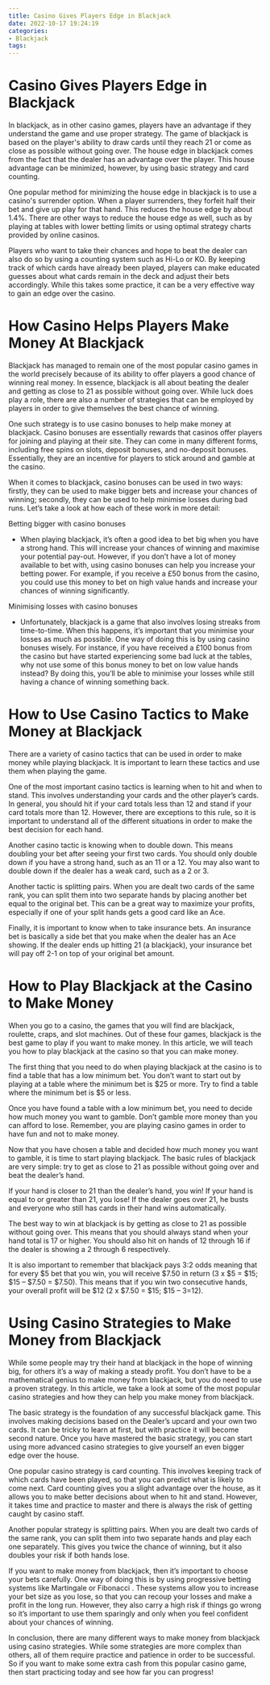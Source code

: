 ```yaml
---
title: Casino Gives Players Edge in Blackjack 
date: 2022-10-17 19:24:19
categories:
- Blackjack
tags:
---
```



#  Casino Gives Players Edge in Blackjack 

In blackjack, as in other casino games, players have an advantage if they understand the game and use proper strategy. The game of blackjack is based on the player's ability to draw cards until they reach 21 or come as close as possible without going over. The house edge in blackjack comes from the fact that the dealer has an advantage over the player. This house advantage can be minimized, however, by using basic strategy and card counting.

One popular method for minimizing the house edge in blackjack is to use a casino's surrender option. When a player surrenders, they forfeit half their bet and give up play for that hand. This reduces the house edge by about 1.4%. There are other ways to reduce the house edge as well, such as by playing at tables with lower betting limits or using optimal strategy charts provided by online casinos.

Players who want to take their chances and hope to beat the dealer can also do so by using a counting system such as Hi-Lo or KO. By keeping track of which cards have already been played, players can make educated guesses about what cards remain in the deck and adjust their bets accordingly. While this takes some practice, it can be a very effective way to gain an edge over the casino.

#  How Casino Helps Players Make Money At Blackjack 

Blackjack has managed to remain one of the most popular casino games in the world precisely because of its ability to offer players a good chance of winning real money. In essence, blackjack is all about beating the dealer and getting as close to 21 as possible without going over. While luck does play a role, there are also a number of strategies that can be employed by players in order to give themselves the best chance of winning.

One such strategy is to use casino bonuses to help make money at blackjack. Casino bonuses are essentially rewards that casinos offer players for joining and playing at their site. They can come in many different forms, including free spins on slots, deposit bonuses, and no-deposit bonuses. Essentially, they are an incentive for players to stick around and gamble at the casino.

When it comes to blackjack, casino bonuses can be used in two ways: firstly, they can be used to make bigger bets and increase your chances of winning; secondly, they can be used to help minimise losses during bad runs. Let’s take a look at how each of these work in more detail:

Betting bigger with casino bonuses
 - When playing blackjack, it’s often a good idea to bet big when you have a strong hand. This will increase your chances of winning and maximise your potential pay-out. However, if you don’t have a lot of money available to bet with, using casino bonuses can help you increase your betting power. For example, if you receive a £50 bonus from the casino, you could use this money to bet on high value hands and increase your chances of winning significantly.

Minimising losses with casino bonuses
 - Unfortunately, blackjack is a game that also involves losing streaks from time-to-time. When this happens, it’s important that you minimise your losses as much as possible. One way of doing this is by using casino bonuses wisely. For instance, if you have received a £100 bonus from the casino but have started experiencing some bad luck at the tables, why not use some of this bonus money to bet on low value hands instead? By doing this, you’ll be able to minimise your losses while still having a chance of winning something back.

#  How to Use Casino Tactics to Make Money at Blackjack 

There are a variety of casino tactics that can be used in order to make money while playing blackjack. It is important to learn these tactics and use them when playing the game.

One of the most important casino tactics is learning when to hit and when to stand. This involves understanding your cards and the other player’s cards. In general, you should hit if your card totals less than 12 and stand if your card totals more than 12. However, there are exceptions to this rule, so it is important to understand all of the different situations in order to make the best decision for each hand.

Another casino tactic is knowing when to double down. This means doubling your bet after seeing your first two cards. You should only double down if you have a strong hand, such as an 11 or a 12. You may also want to double down if the dealer has a weak card, such as a 2 or 3.

Another tactic is splitting pairs. When you are dealt two cards of the same rank, you can split them into two separate hands by placing another bet equal to the original bet. This can be a great way to maximize your profits, especially if one of your split hands gets a good card like an Ace.

Finally, it is important to know when to take insurance bets. An insurance bet is basically a side bet that you make when the dealer has an Ace showing. If the dealer ends up hitting 21 (a blackjack), your insurance bet will pay off 2-1 on top of your original bet amount.

#  How to Play Blackjack at the Casino to Make Money 

When you go to a casino, the games that you will find are blackjack, roulette, craps, and slot machines. Out of these four games, blackjack is the best game to play if you want to make money. In this article, we will teach you how to play blackjack at the casino so that you can make money.

The first thing that you need to do when playing blackjack at the casino is to find a table that has a low minimum bet. You don’t want to start out by playing at a table where the minimum bet is $25 or more. Try to find a table where the minimum bet is $5 or less.

Once you have found a table with a low minimum bet, you need to decide how much money you want to gamble. Don’t gamble more money than you can afford to lose. Remember, you are playing casino games in order to have fun and not to make money.

Now that you have chosen a table and decided how much money you want to gamble, it is time to start playing blackjack. The basic rules of blackjack are very simple: try to get as close to 21 as possible without going over and beat the dealer’s hand.

If your hand is closer to 21 than the dealer’s hand, you win! If your hand is equal to or greater than 21, you lose! If the dealer goes over 21, he busts and everyone who still has cards in their hand wins automatically.

The best way to win at blackjack is by getting as close to 21 as possible without going over. This means that you should always stand when your hand total is 17 or higher. You should also hit on hands of 12 through 16 if the dealer is showing a 2 through 6 respectively.

It is also important to remember that blackjack pays 3:2 odds meaning that for every $5 bet that you win, you will receive $7.50 in return (3 x $5 = $15; $15 – $7.50 = $7.50). This means that if you win two consecutive hands, your overall profit will be $12 (2 x $7.50 = $15; $15 – $3 =$12).

#  Using Casino Strategies to Make Money from Blackjack

While some people may try their hand at blackjack in the hope of winning big, for others it’s a way of making a steady profit. You don’t have to be a mathematical genius to make money from blackjack, but you do need to use a proven strategy. In this article, we take a look at some of the most popular casino strategies and how they can help you make money from blackjack.

The basic strategy is the foundation of any successful blackjack game. This involves making decisions based on the Dealer’s upcard and your own two cards. It can be tricky to learn at first, but with practice it will become second nature. Once you have mastered the basic strategy, you can start using more advanced casino strategies to give yourself an even bigger edge over the house.

One popular casino strategy is card counting. This involves keeping track of which cards have been played, so that you can predict what is likely to come next. Card counting gives you a slight advantage over the house, as it allows you to make better decisions about when to hit and stand. However, it takes time and practice to master and there is always the risk of getting caught by casino staff.

Another popular strategy is splitting pairs. When you are dealt two cards of the same rank, you can split them into two separate hands and play each one separately. This gives you twice the chance of winning, but it also doubles your risk if both hands lose.

If you want to make money from blackjack, then it’s important to choose your bets carefully. One way of doing this is by using progressive betting systems like Martingale or Fibonacci . These systems allow you to increase your bet size as you lose, so that you can recoup your losses and make a profit in the long run. However, they also carry a high risk if things go wrong so it’s important to use them sparingly and only when you feel confident about your chances of winning.

In conclusion, there are many different ways to make money from blackjack using casino strategies. While some strategies are more complex than others, all of them require practice and patience in order to be successful. So if you want to make some extra cash from this popular casino game, then start practicing today and see how far you can progress!